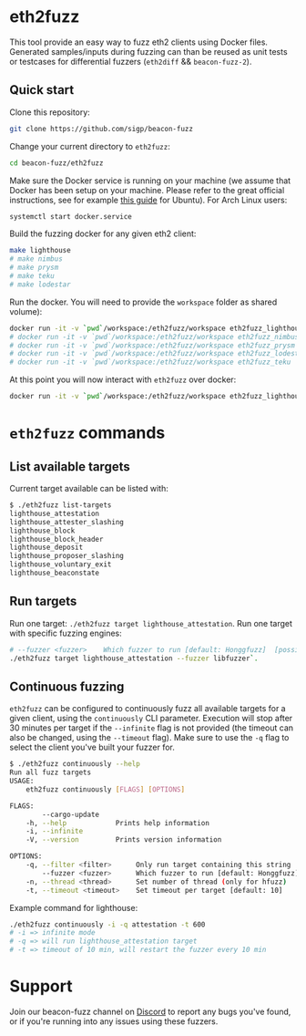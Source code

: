 # eth2fuzz

This tool provide an easy way to fuzz eth2 clients using Docker files.
Generated samples/inputs during fuzzing can than be reused as unit tests or testcases for differential fuzzers (`eth2diff` && `beacon-fuzz-2`).


## Quick start

Clone this repository:

```sh
git clone https://github.com/sigp/beacon-fuzz
```

Change your current directory to `eth2fuzz`:

```sh
cd beacon-fuzz/eth2fuzz
```

Make sure the Docker service is running on your machine (we assume that Docker has been setup on your machine. Please refer to the great official instructions, see for example [this guide](https://docs.docker.com/engine/install/ubuntu/) for Ubuntu). For Arch Linux users:

```sh
systemctl start docker.service
```

Build the fuzzing docker for any given eth2 client:
``` sh
make lighthouse
# make nimbus
# make prysm
# make teku
# make lodestar
```

Run the docker. You will need to provide the `workspace` folder as shared volume):
``` sh
docker run -it -v `pwd`/workspace:/eth2fuzz/workspace eth2fuzz_lighthouse
# docker run -it -v `pwd`/workspace:/eth2fuzz/workspace eth2fuzz_nimbus
# docker run -it -v `pwd`/workspace:/eth2fuzz/workspace eth2fuzz_prysm
# docker run -it -v `pwd`/workspace:/eth2fuzz/workspace eth2fuzz_lodestar
# docker run -it -v `pwd`/workspace:/eth2fuzz/workspace eth2fuzz_teku
```

At this point you will now interact with `eth2fuzz` over docker:
``` sh
docker run -it -v `pwd`/workspace:/eth2fuzz/workspace eth2fuzz_lighthouse help
```


# `eth2fuzz` commands

## List available targets

Current target available can be listed with:
```sh
$ ./eth2fuzz list-targets
lighthouse_attestation
lighthouse_attester_slashing
lighthouse_block
lighthouse_block_header
lighthouse_deposit
lighthouse_proposer_slashing
lighthouse_voluntary_exit
lighthouse_beaconstate
```

## Run targets

Run one target: `./eth2fuzz target lighthouse_attestation`.
Run one target with specific fuzzing engines:
``` sh
# --fuzzer <fuzzer>    Which fuzzer to run [default: Honggfuzz]  [possible values: Afl, Honggfuzz, Libfuzzer]
./eth2fuzz target lighthouse_attestation --fuzzer libfuzzer`.
```

## Continuous fuzzing

`eth2fuzz` can be configured to continuously fuzz all available targets for a given client, using the `continuously` CLI parameter. Execution will stop after 30 minutes per target if the `--infinite` flag is not provided (the timeout can also be changed, using the `--timeout` flag). Make sure to use the `-q` flag to select the client you've built your fuzzer for.

``` sh
$ ./eth2fuzz continuously --help
Run all fuzz targets
USAGE:
    eth2fuzz continuously [FLAGS] [OPTIONS]

FLAGS:
        --cargo-update    
    -h, --help            Prints help information
    -i, --infinite        
    -V, --version         Prints version information

OPTIONS:
    -q, --filter <filter>      Only run target containing this string
        --fuzzer <fuzzer>      Which fuzzer to run [default: Honggfuzz]  [possible values: Afl, Honggfuzz, Libfuzzer]
    -n, --thread <thread>      Set number of thread (only for hfuzz)
    -t, --timeout <timeout>    Set timeout per target [default: 10]

```

Example command for lighthouse:
``` sh
./eth2fuzz continuously -i -q attestation -t 600
# -i => infinite mode
# -q => will run lighthouse_attestation target
# -t => timeout of 10 min, will restart the fuzzer every 10 min
```

# Support

Join our beacon-fuzz channel on [Discord](https://discord.gg/AkPb4vx) to report any bugs you've found, or if you're running into any issues using these fuzzers.

